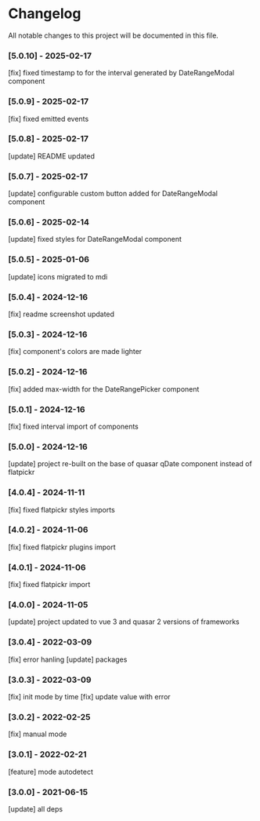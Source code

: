 # Changelog
All notable changes to this project will be documented in this file.

### [5.0.10] - 2025-02-17
[fix] fixed timestamp to for the interval generated by DateRangeModal component

### [5.0.9] - 2025-02-17
[fix] fixed emitted events

### [5.0.8] - 2025-02-17
[update] README updated

### [5.0.7] - 2025-02-17
[update] configurable custom button added for DateRangeModal component

### [5.0.6] - 2025-02-14
[update] fixed styles for DateRangeModal component

### [5.0.5] - 2025-01-06
[update] icons migrated to mdi

### [5.0.4] - 2024-12-16
[fix] readme screenshot updated

### [5.0.3] - 2024-12-16
[fix] component's colors are made lighter

### [5.0.2] - 2024-12-16
[fix] added max-width for the DateRangePicker component

### [5.0.1] - 2024-12-16
[fix] fixed interval import of components

### [5.0.0] - 2024-12-16
[update] project re-built on the base of quasar qDate component instead of flatpickr

### [4.0.4] - 2024-11-11
[fix] fixed flatpickr styles imports

### [4.0.2] - 2024-11-06
[fix] fixed flatpickr plugins import

### [4.0.1] - 2024-11-06
[fix] fixed flatpickr import

### [4.0.0] - 2024-11-05
[update] project updated to vue 3 and quasar 2 versions of frameworks

### [3.0.4] - 2022-03-09
[fix] error hanling
[update] packages

### [3.0.3] - 2022-03-09
[fix] init mode by time
[fix] update value with error

### [3.0.2] - 2022-02-25
[fix] manual mode

### [3.0.1] - 2022-02-21
[feature] mode autodetect

### [3.0.0] - 2021-06-15
[update] all deps
